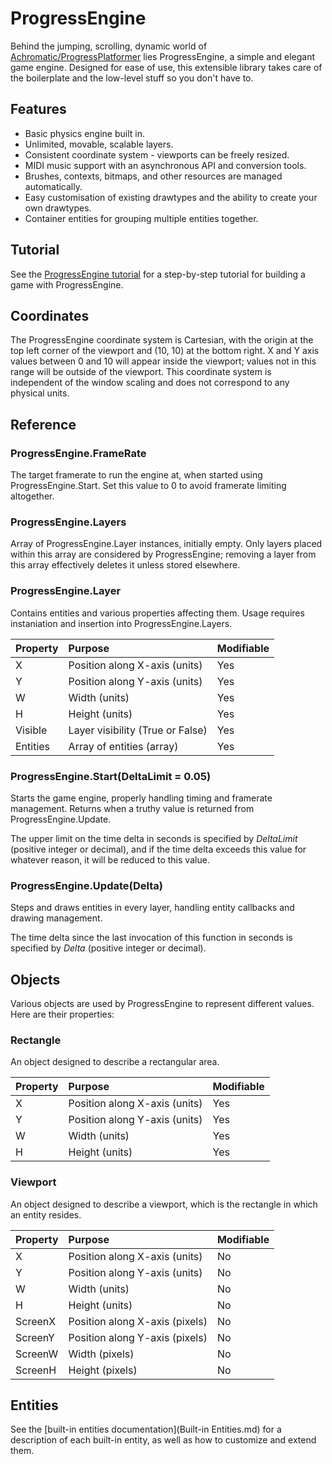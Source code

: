 ProgressEngine
==============
Behind the jumping, scrolling, dynamic world of [Achromatic/ProgressPlatformer](http://www.autohotkey.com/forum/topic69424.html) lies ProgressEngine, a simple and elegant game engine. Designed for ease of use, this extensible library takes care of the boilerplate and the low-level stuff so you don't have to.

Features
--------
* Basic physics engine built in.
* Unlimited, movable, scalable layers.
* Consistent coordinate system - viewports can be freely resized.
* MIDI music support with an asynchronous API and conversion tools.
* Brushes, contexts, bitmaps, and other resources are managed automatically.
* Easy customisation of existing drawtypes and the ability to create your own drawtypes.
* Container entities for grouping multiple entities together.

Tutorial
--------
See the [ProgressEngine tutorial](Tutorial.md) for a step-by-step tutorial for building a game with ProgressEngine.

Coordinates
-----------
The ProgressEngine coordinate system is Cartesian, with the origin at the top left corner of the viewport and (10, 10) at the bottom right. X and Y axis values between 0 and 10 will appear inside the viewport; values not in this range will be outside of the viewport. This coordinate system is independent of the window scaling and does not correspond to any physical units.

Reference
---------

### ProgressEngine.FrameRate

The target framerate to run the engine at, when started using ProgressEngine.Start. Set this value to 0 to avoid framerate limiting altogether.

### ProgressEngine.Layers

Array of ProgressEngine.Layer instances, initially empty. Only layers placed within this array are considered by ProgressEngine; removing a layer from this array effectively deletes it unless stored elsewhere.

### ProgressEngine.Layer

Contains entities and various properties affecting them. Usage requires instaniation and insertion into ProgressEngine.Layers.

| Property    | Purpose                          | Modifiable |
|:------------|:---------------------------------|:-----------|
| X           | Position along X-axis (units)    | Yes        |
| Y           | Position along Y-axis (units)    | Yes        |
| W           | Width (units)                    | Yes        |
| H           | Height (units)                   | Yes        |
| Visible     | Layer visibility (True or False) | Yes        |
| Entities    | Array of entities (array)        | Yes        |

### ProgressEngine.Start(DeltaLimit = 0.05)

Starts the game engine, properly handling timing and framerate management. Returns when a truthy value is returned from ProgressEngine.Update.

The upper limit on the time delta in seconds is specified by _DeltaLimit_ (positive integer or decimal), and if the time delta exceeds this value for whatever reason, it will be reduced to this value.

### ProgressEngine.Update(Delta)

Steps and draws entities in every layer, handling entity callbacks and drawing management.

The time delta since the last invocation of this function in seconds is specified by _Delta_ (positive integer or decimal).

Objects
-------
Various objects are used by ProgressEngine to represent different values. Here are their properties:

### Rectangle

An object designed to describe a rectangular area.

| Property    | Purpose                          | Modifiable |
|:------------|:---------------------------------|:-----------|
| X           | Position along X-axis (units)    | Yes        |
| Y           | Position along Y-axis (units)    | Yes        |
| W           | Width (units)                    | Yes        |
| H           | Height (units)                   | Yes        |

### Viewport

An object designed to describe a viewport, which is the rectangle in which an entity resides.

| Property    | Purpose                                | Modifiable |
|:------------|:---------------------------------------|:-----------|
| X           | Position along X-axis (units)          | No         |
| Y           | Position along Y-axis (units)          | No         |
| W           | Width (units)                          | No         |
| H           | Height (units)                         | No         |
| ScreenX     | Position along X-axis (pixels)         | No         |
| ScreenY     | Position along Y-axis (pixels)         | No         |
| ScreenW     | Width (pixels)                         | No         |
| ScreenH     | Height (pixels)                        | No         |

Entities
--------
See the [built-in entities documentation](Built-in Entities.md) for a description of each built-in entity, as well as how to customize and extend them.